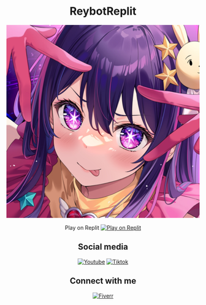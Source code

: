 <div align="center">

# ReybotReplit

![Reybot](/groupPict.jpeg)

Play on Replit
[![Play on Replit](https://img.shields.io/badge/Play%20on-Replit-blueviolet?logo=replit)](https://www.replit.com/@bayumahadika/WaBroadcastReplit)

## Social media

[![Youtube](https://img.shields.io/badge/YouTube-FF0000?style=for-the-badge&logo=youtube&logoColor=white)](https://www.youtube.com/@bayumahadika)
[![Tiktok](https://img.shields.io/badge/TikTok-000000?style=for-the-badge&logo=tiktok&logoColor=white)](https://www.tiktok.com/@bayumahadika)

## Connect with me

[![Fiverr](https://img.shields.io/badge/fiverr-1DBF73?style=for-the-badge&logo=fiverr&logoColor=white)](https://www.fiver.com/bayumahadika)

</div>
